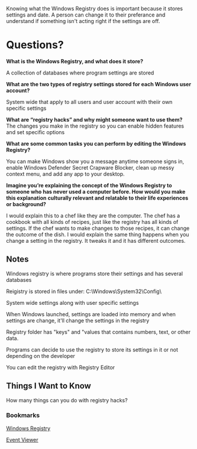 Knowing what the Windows Registry does is important because it stores settings and date. A person can change it to their preferance and understand if something isn't acting right if the settings are off. 

# Questions?

**What is the Windows Registry, and what does it store?**

A collection of databases where program settings are stored

**What are the two types of registry settings stored for each Windows user account?**

System wide that apply to all users and user account with theiir own specific settings

**What are “registry hacks” and why might someone want to use them?**
The changes you make in the registry so you can enable hidden features and set specific options

**What are some common tasks you can perform by editing the Windows Registry?**

You can make Windows show you a message anytime someone signs in, enable Windows Defender Secret Crapware Blocker, clean up messy context menu, and add any app to your desktop. 

**Imagine you’re explaining the concept of the Windows Registry to someone who has never used a computer before. How would you make this explanation culturally relevant and relatable to their life experiences or background?**

I would explain this to a chef like they are the computer. The chef has a cookbook with all kinds of recipes, just like the registry has all kinds of settings. If the chef wants to make changes to those recipes, it can change the outcome of the dish. I would explain the same thing happens when you change a setting in the registry. It tweaks it and it has different outcomes. 


## Notes

Windows registry is where programs store their settings and has several databases

Reigistry is stored in files under: C:\Windows\System32\Config\

System wide settings along with user specific settings

When Windows launched, settings are loaded into memory and when settings are change, it'll change the settings in the registry

Registry folder has "keys" and "values that contains numbers, text, or other data. 

Programs can decide to use the registry to store its settings in it or not depending on the developer

You can edit the registry with Registry Editor


## Things I Want to Know

How many things can you do with registry hacks?

### Bookmarks

[Windows Registry](https://www.howtogeek.com/370022/windows-registry-demystified-what-you-can-do-with-it/)

[Event Viewer](https://www.faqforge.com/windows/windows-10/what-is-event-viewer-and-how-to-use-it-in-windows-10/)
